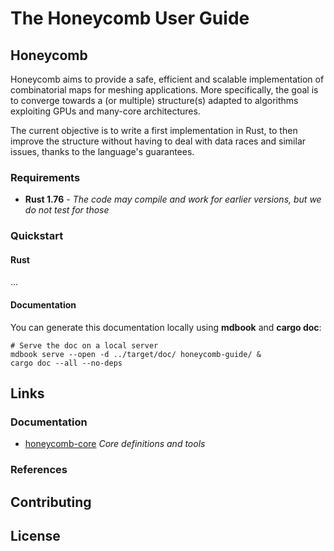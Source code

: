 # The Honeycomb User Guide

## Honeycomb

Honeycomb aims to provide a safe, efficient and scalable implementation of 
combinatorial maps for meshing applications. More specifically, the goal is
to converge towards a (or multiple) structure(s) adapted to algorithms 
exploiting GPUs and many-core architectures.

The current objective is to write a first implementation in Rust, to then 
improve the structure without having to deal with data races and similar 
issues, thanks to the language's guarantees.

### Requirements

- **Rust 1.76** - *The code may compile and work for earlier versions, but we do not test for those*

### Quickstart

#### Rust

...

#### Documentation

You can generate this documentation locally using **mdbook** and **cargo doc**:

```shell
# Serve the doc on a local server
mdbook serve --open -d ../target/doc/ honeycomb-guide/ &
cargo doc --all --no-deps
```

## Links

### Documentation

- [honeycomb-core](honeycomb_core/) *Core definitions and tools*

### References

## Contributing

## License